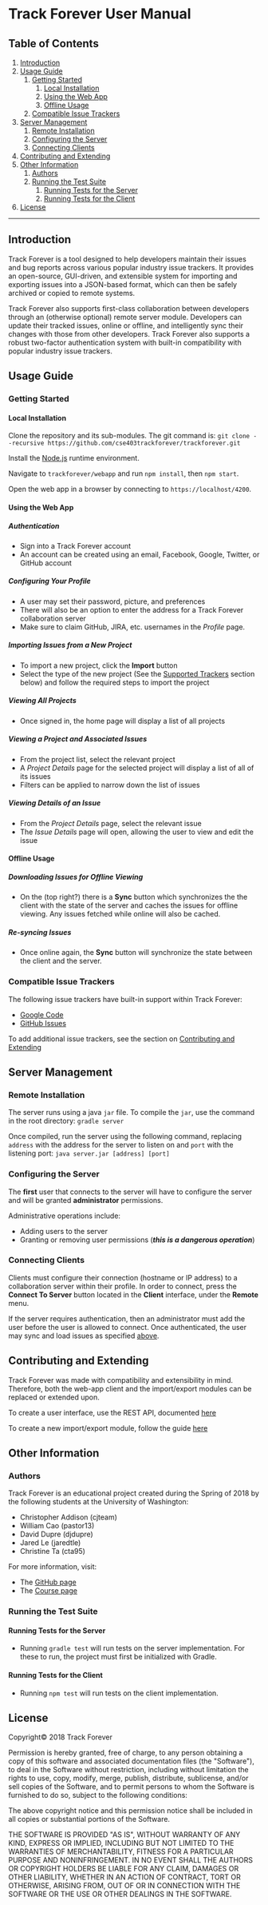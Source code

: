 # Track Forever User Manual

## Table of Contents
1. [Introduction](#introduction)
2. [Usage Guide](#usage-guide)
	1. [Getting Started](#getting-started)
		1. [Local Installation](#local-installation)
		2. [Using the Web App](#using-the-web-app)
		3. [Offline Usage](#offline-usage)
	3. [Compatible Issue Trackers](#compatible-issue-trackers)
3. [Server Management](#server-management)
	1. [Remote Installation](#remote-installation)
	2. [Configuring the Server](#configuring-the-server)
	3. [Connecting Clients](#connecting-clients)
4. [Contributing and Extending](#contributing-and-extending)
5. [Other Information](#other-information)
	1. [Authors](#authors)
	2. [Running the Test Suite](#running-the-test-suite)
		1. [Running Tests for the Server](#running-tests-for-the-server)
		2. [Running Tests for the Client](#running-tests-for-the-client)
6. [License](#license)

---


## Introduction

Track Forever is a tool designed to help developers maintain their issues and bug reports across various popular industry issue trackers. It provides an open-source, GUI-driven, and extensible system for importing and exporting issues into a JSON-based format, which can then be safely archived or copied to remote systems.

Track Forever also supports first-class collaboration between developers through an (otherwise optional) remote server module. Developers can update their tracked issues, online or offline, and intelligently sync their changes with those from other developers. Track Forever also supports a robust two-factor authentication system with built-in compatibility with popular industry issue trackers.

## Usage Guide

### Getting Started

#### Local Installation
Clone the repository and its sub-modules. The git command is:
`git clone --recursive https://github.com/cse403trackforever/trackforever.git`

Install the [Node.js](https://nodejs.org/en/download/) runtime environment.

Navigate to `trackforever/webapp` and run `npm install`, then `npm start`.

Open the web app in a browser by connecting to `https://localhost/4200`.

#### Using the Web App

##### Authentication
- Sign into a Track Forever account
- An account can be created using an email, Facebook, Google, Twitter, or GitHub account

##### Configuring Your Profile
- A user may set their password, picture, and preferences
- There will also be an option to enter the address for a Track Forever collaboration server
- Make sure to claim GitHub, JIRA, etc. usernames in the *Profile* page.

##### Importing Issues from a New Project
- To import a new project, click the **Import** button
- Select the type of the new project (See the [Supported Trackers](#compatible-issue-trackers) section below) and follow the required steps to import the project

##### Viewing All Projects
- Once signed in, the home page will display a list of all projects

##### Viewing a Project and Associated Issues
- From the project list, select the relevant project
- A *Project Details* page for the selected project will display a list of all of its issues
- Filters can be applied to narrow down the list of issues

##### Viewing Details of an Issue
- From the *Project Details* page, select the relevant issue
- The *Issue Details* page will open, allowing the user to view and edit the issue

#### Offline Usage
##### Downloading Issues for Offline Viewing
- On the (top right?) there is a **Sync** button which synchronizes the the client with the state of the server and caches the issues for offline viewing. Any issues fetched while online will also be cached.

##### Re-syncing Issues
- Once online again, the **Sync** button will synchronize the state between the client and the server.

### Compatible Issue Trackers
The following issue trackers have built-in support within Track Forever:
* [Google Code](https://code.google.com/archive/)
* [GitHub Issues](https://help.github.com/articles/about-issues/)

To add additional issue trackers, see the section on [Contributing and Extending](#contributing-and-extending)




## Server Management


### Remote Installation
The server runs using a java `jar` file. To compile the `jar`, use the command in the root directory:
`gradle server`

Once compiled, run the server using the following command, replacing `address` with the address for the server to listen on and `port` with the listening port:
`java server.jar [address] [port]`

### Configuring the Server
The **first** user that connects to the server will have to configure the server and will be granted **administrator** permissions.

Administrative operations include:
- Adding users to the server
- Granting or removing user permissions (***this is a dangerous operation***)

### Connecting Clients
Clients must configure their connection (hostname or IP address) to a collaboration server within their profile. In order to connect, press the **Connect To Server** button located in the **Client** interface, under the **Remote** menu.

If the server requires authentication, then an administrator must add the user before the user is allowed to connect. Once authenticated, the user may sync and load issues as specified [above](#using-the-web-app).



## Contributing and Extending
Track Forever was made with compatibility and extensibility in mind. Therefore, both the web-app client and the import/export modules can be replaced or extended upon.

To create a user interface, use the REST API, documented [here](https://github.com/cse403trackforever/trackforever/wiki/RESTful-API-Specification)

To create a new import/export module, follow the guide [here](https://guide.com)




## Other Information

### Authors
Track Forever is an educational project created during the Spring of 2018 by the following students at the University of Washington:
* Christopher Addison (cjteam)
* William Cao (pastor13)
* David Dupre (djdupre)
* Jared Le (jaredtle)
* Christine Ta (cta95)

For more information, visit:
- The [GitHub page](https://github.com/cse403trackforever/trackforever)
- The [Course page](https://courses.cs.washington.edu/courses/cse403/)


### Running the Test Suite
#### Running Tests for the Server
- Running `gradle test` will run tests on the server implementation. For these to run, the project must first be initialized with Gradle.
#### Running Tests for the Client
- Running `npm test` will run tests on the client implementation.




## License
Copyright© 2018 Track Forever

Permission is hereby granted, free of charge, to any person obtaining a copy of this software and associated documentation files (the "Software"), to deal in the Software without restriction, including without limitation the rights to use, copy, modify, merge, publish, distribute, sublicense, and/or sell copies of the Software, and to permit persons to whom the Software is furnished to do so, subject to the following conditions:

The above copyright notice and this permission notice shall be included in all copies or substantial portions of the Software.

THE SOFTWARE IS PROVIDED "AS IS", WITHOUT WARRANTY OF ANY KIND, EXPRESS OR IMPLIED, INCLUDING BUT NOT LIMITED TO THE WARRANTIES OF MERCHANTABILITY, FITNESS FOR A PARTICULAR PURPOSE AND NONINFRINGEMENT. IN NO EVENT SHALL THE AUTHORS OR COPYRIGHT HOLDERS BE LIABLE FOR ANY CLAIM, DAMAGES OR OTHER LIABILITY, WHETHER IN AN ACTION OF CONTRACT, TORT OR OTHERWISE, ARISING FROM, OUT OF OR IN CONNECTION WITH THE SOFTWARE OR THE USE OR OTHER DEALINGS IN THE SOFTWARE.
